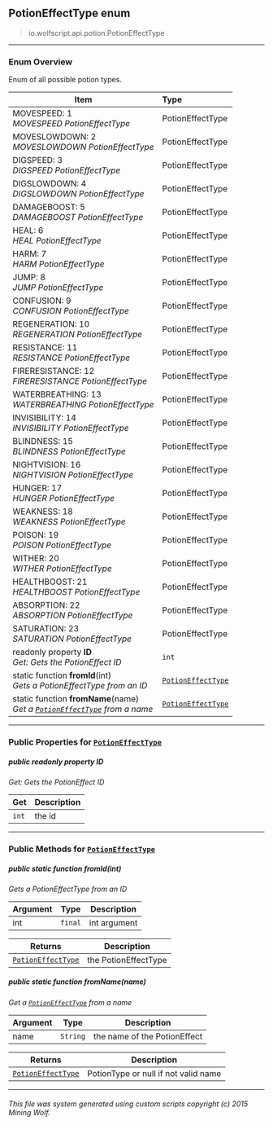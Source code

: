 ## PotionEffectType __enum__

>io.wolfscript.api.potion.PotionEffectType

---

### Enum Overview

Enum of all possible potion types.

Item | Type   
--- | :--- 
MOVESPEED: 1<br> _MOVESPEED PotionEffectType_ | PotionEffectType
MOVESLOWDOWN: 2<br> _MOVESLOWDOWN PotionEffectType_ | PotionEffectType
DIGSPEED: 3<br> _DIGSPEED PotionEffectType_ | PotionEffectType
DIGSLOWDOWN: 4<br> _DIGSLOWDOWN PotionEffectType_ | PotionEffectType
DAMAGEBOOST: 5<br> _DAMAGEBOOST PotionEffectType_ | PotionEffectType
HEAL: 6<br> _HEAL PotionEffectType_ | PotionEffectType
HARM: 7<br> _HARM PotionEffectType_ | PotionEffectType
JUMP: 8<br> _JUMP PotionEffectType_ | PotionEffectType
CONFUSION: 9<br> _CONFUSION PotionEffectType_ | PotionEffectType
REGENERATION: 10<br> _REGENERATION PotionEffectType_ | PotionEffectType
RESISTANCE: 11<br> _RESISTANCE PotionEffectType_ | PotionEffectType
FIRERESISTANCE: 12<br> _FIRERESISTANCE PotionEffectType_ | PotionEffectType
WATERBREATHING: 13<br> _WATERBREATHING PotionEffectType_ | PotionEffectType
INVISIBILITY: 14<br> _INVISIBILITY PotionEffectType_ | PotionEffectType
BLINDNESS: 15<br> _BLINDNESS PotionEffectType_ | PotionEffectType
NIGHTVISION: 16<br> _NIGHTVISION PotionEffectType_ | PotionEffectType
HUNGER: 17<br> _HUNGER PotionEffectType_ | PotionEffectType
WEAKNESS: 18<br> _WEAKNESS PotionEffectType_ | PotionEffectType
POISON: 19<br> _POISON PotionEffectType_ | PotionEffectType
WITHER: 20<br> _WITHER PotionEffectType_ | PotionEffectType
HEALTHBOOST: 21<br> _HEALTHBOOST PotionEffectType_ | PotionEffectType
ABSORPTION: 22<br> _ABSORPTION PotionEffectType_ | PotionEffectType
SATURATION: 23<br> _SATURATION PotionEffectType_ | PotionEffectType
 readonly property __ID__ <br> _Get: Gets the PotionEffect ID_ | `int`
static function __fromId__(int) <br> _Gets a PotionEffectType from an ID_ | [`PotionEffectType`](PotionEffectType.md)
static function __fromName__(name) <br> _Get a [`PotionEffectType`](PotionEffectType.md) from a name_ | [`PotionEffectType`](PotionEffectType.md)



---


### Public Properties for [`PotionEffectType`](PotionEffectType.md)

##### <a id='id'></a>public  readonly property __ID__

_Get: Gets the PotionEffect ID_

Get | Description
--- | --- 
`int` | the id



---

### Public Methods for [`PotionEffectType`](PotionEffectType.md)

##### <a id='fromid'></a>public static function __fromId__(int)

_Gets a PotionEffectType from an ID_

Argument | Type | Description  
--- | --- | --- 
int | `final` | int argument

Returns | Description
--- | --- 
[`PotionEffectType`](PotionEffectType.md) | the PotionEffectType


##### <a id='fromname'></a>public static function __fromName__(name)

_Get a [`PotionEffectType`](PotionEffectType.md) from a name_

Argument | Type | Description  
--- | --- | --- 
name | `String` | the name of the PotionEffect

Returns | Description
--- | --- 
[`PotionEffectType`](PotionEffectType.md) | PotionType or null if not valid name


---


###### This file was system generated using custom scripts copyright (c) 2015 Mining Wolf.
	

